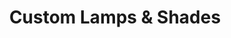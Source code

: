 ---
title: "Custom Lamps & Shades"
url: /lufkin/custom-lamps-and-shades/
shop: interior decoration
---
